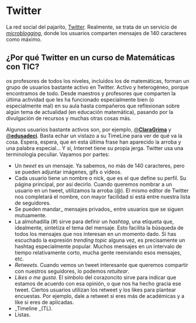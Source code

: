 # Twitter

La red social del pajarito, [Twitter](https://twitter.com/). Realmente, se trata de un servicio de [_microblogging_](https://es.wikipedia.org/wiki/Twitter), donde los usuarios comparten  mensajes de 140 caracteres como máximo.

## ¿Por qué Twitter en un curso de Matemáticas con TIC?

os profesores de todos los niveles, incluidos los de matemáticas, forman un grupo de usuarios bastante activo en Twitter. Activo y heterogéneo, porque encontramos de todo. Desde maestros y profesores que comparten la última actividad que les ha funcionado especialmente bien \(o especialmente mal\) en su aula hasta compañeros que reflexionan sobre algún tema de actualidad \(en educación matemática\), pasando por la divulgación de recursos y muchas otras cosas más.

Algunos usuarios bastante activos son, por ejemplo, [@**ClaraGrima**](https://twitter.com/ClaraGrima) y [@**edusadeci**](https://twitter.com/edusadeci). Basta echar un vistazo a su TimeLine para ver de qué va la cosa. Espera, espera, que en esta última frase han aparecido la arroba y una palabra especial... Y sí, Internet tiene su propia jerga. Twitter usa una terminología peculiar. Vayamos por partes:

* Un _tweet_ es un mensaje. Ya sabemos, no más de 140 caracteres, pero se pueden adjuntar imágenes, gifs o vídeos. 
* Cada usuario tiene un nombre o nick, que es el que define su perfil. Su página principal, por así decirlo. Cuando queremos nombrar a un usuario en un tweet, utilizamos la arroba \(@\). El mismo editor de Twitter nos completará el nombre, con mayor facilidad si está entre nuestra lista de seguidores.
* Se pueden mandar_ mensajes privados_ entre usuarios que se siguen mutuamente.
* La almohadilla \(\#\) sirve para definir un _hashtag_, una etiqueta que, idealmente, sintetiza el tema del mensaje. Esto facilita la búsqueda de todos los mensajes que nos interesan en un momento dado. Si has escuchado la expresión _trending topic_ alguna vez, es precisamente un hashtag especialmente popular. Muchos mensajes en un intervalo de tiempo relativamente corto, mucha gente reenviando esos mensajes, etc.
* _Retweets_. Cuando vemos un tweet interesante que queremos compartir con nuestros seguidores, lo podemos _retuitear_. 
* _Likes o me gusta_. El símbolo del corazoncito sirve para indicar que estamos de acuerdo con esa opinión, o que nos ha hecho gracia ese tweet. Ciertos usuarios utilizan los retweet y los likes para plantear encuestas. Por ejemplo, dale a retweet si eres más de académicas y a like si eres de aplicadas. 
* _Timeline _\(TL\). 
* Listas. 



